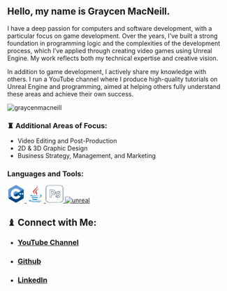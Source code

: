 ## Hello, my name is Graycen MacNeill.

I have a deep passion for computers and software development, with a particular focus on game development. Over the years, I’ve built a strong foundation in programming logic and the complexities of the development process, which I’ve applied through creating video games using Unreal Engine. My work reflects both my technical expertise and creative vision.

In addition to game development, I actively share my knowledge with others. I run a YouTube channel where I produce high-quality tutorials on Unreal Engine and programming,  aimed at helping others fully understand these areas and achieve their own success.

<p align="left"> <img src="https://komarev.com/ghpvc/?username=graycenmacneill&label=Profile%20views&color=0e75b6&style=flat" alt="graycenmacneill" /> </p>

### ♜ Additional Areas of Focus:
- Video Editing and Post-Production
- 2D & 3D Graphic Design
- Business Strategy, Management, and Marketing

<h3 align="left">Languages and Tools:</h3>
<p align="left"> <a href="https://www.w3schools.com/cpp/" target="_blank" rel="noreferrer"> <img src="https://raw.githubusercontent.com/devicons/devicon/master/icons/cplusplus/cplusplus-original.svg" alt="cplusplus" width="40" height="40"/> </a> <a href="https://www.java.com" target="_blank" rel="noreferrer"> <img src="https://raw.githubusercontent.com/devicons/devicon/master/icons/java/java-original.svg" alt="java" width="40" height="40"/> </a> <a href="https://www.photoshop.com/en" target="_blank" rel="noreferrer"> <img src="https://raw.githubusercontent.com/devicons/devicon/master/icons/photoshop/photoshop-line.svg" alt="photoshop" width="40" height="40"/> </a> <a href="https://unrealengine.com/" target="_blank" rel="noreferrer"> <img src="https://raw.githubusercontent.com/kenangundogan/fontisto/036b7eca71aab1bef8e6a0518f7329f13ed62f6b/icons/svg/brand/unreal-engine.svg" alt="unreal" width="40" height="40"/> </a> </p>

## ♝ Connect with Me:

- ### [YouTube Channel](https://www.youtube.com/@GraycenMacNeill)
- ### [Github](https://github.com/GraycenMacNeill)
- ### [LinkedIn](https://www.linkedin.com/in/graycen-macneill-46361229a/)
